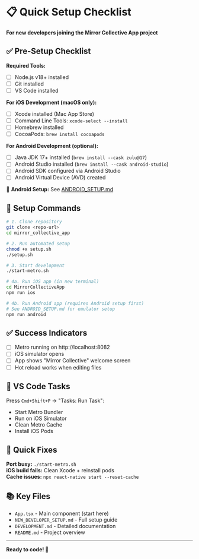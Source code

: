 # 📋 Quick Setup Checklist

**For new developers joining the Mirror Collective App project**

## ✅ Pre-Setup Checklist

**Required Tools:**

- [ ] Node.js v18+ installed
- [ ] Git installed
- [ ] VS Code installed

**For iOS Development (macOS only):**

- [ ] Xcode installed (Mac App Store)
- [ ] Command Line Tools: `xcode-select --install`
- [ ] Homebrew installed
- [ ] CocoaPods: `brew install cocoapods`

**For Android Development (optional):**

- [ ] Java JDK 17+ installed (`brew install --cask zulu@17`)
- [ ] Android Studio installed (`brew install --cask android-studio`)
- [ ] Android SDK configured via Android Studio
- [ ] Android Virtual Device (AVD) created

📖 **Android Setup:** See [ANDROID_SETUP.md](ANDROID_SETUP.md)

## 🚀 Setup Commands

```bash
# 1. Clone repository
git clone <repo-url>
cd mirror_collective_app

# 2. Run automated setup
chmod +x setup.sh
./setup.sh

# 3. Start development
./start-metro.sh
```

```bash
# 4a. Run iOS app (in new terminal)
cd MirrorCollectiveApp
npm run ios

# 4b. Run Android app (requires Android setup first)
# See ANDROID_SETUP.md for emulator setup
npm run android
```

## ✅ Success Indicators

- [ ] Metro running on http://localhost:8082
- [ ] iOS simulator opens
- [ ] App shows "Mirror Collective" welcome screen
- [ ] Hot reload works when editing files

## 🔧 VS Code Tasks

Press `Cmd+Shift+P` → "Tasks: Run Task":

- Start Metro Bundler
- Run on iOS Simulator
- Clean Metro Cache
- Install iOS Pods

## 🐛 Quick Fixes

**Port busy:** `./start-metro.sh`  
**iOS build fails:** Clean Xcode + reinstall pods  
**Cache issues:** `npx react-native start --reset-cache`

## 📚 Key Files

- `App.tsx` - Main component (start here)
- `NEW_DEVELOPER_SETUP.md` - Full setup guide
- `DEVELOPMENT.md` - Detailed documentation
- `README.md` - Project overview

---

**Ready to code! 🎉**
